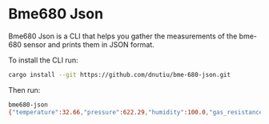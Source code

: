 # Bme680 Json

Bme680 Json is a CLI that helps you gather the measurements of the bme-680 sensor and prints them in JSON format.

To install the CLI run:

```bash
cargo install --git https://github.com/dnutiu/bme-680-json.git
```

Then run:

```bash
bme680-json
{"temperature":32.66,"pressure":622.29,"humidity":100.0,"gas_resistance":802874}
```
